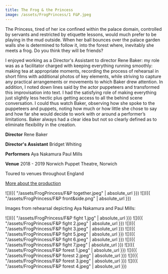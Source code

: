 ```yaml
---
title: The Frog & the Princess
image: /assets/FrogPrincess/1 F&P.jpeg
---
```


The Princess, tired of her ice confined within the palace domain, controlled by servants and restricted by etiquette lessons, would much prefer to be playing in the mud outside. When her ball bounces over the palace garden walls she is determined to follow it, into the forest where, inevitably she meets a frog. Do you think they will be friends?

I enjoyed working as a Director's Assistant to director Rene Baker: my role was as a facilitator
charged with keeping everything running smoothly: making tea at appropriate moments, recording the process of rehearsal in short films with additional photos of key elements, while striving to capture any practical arrangements or movements to which Baker drew attention. In addition, I noted down lines said by the actor puppeteers and transformed this improvisation into text. I had the satisfying role of making everything just slightly less hectic plus getting access to all the behind scene conversation. I could thus watch Baker, observing how she spoke to the puppeteers and puppets, noting how much or how little she chose to say and how far she would decide to work with or around a performer’s limitations. Baker always had a clear idea but not so clearly defined as to eliminate flexibility in the creation.

**Director**
Rene Baker

**Director's Assistant**
Bridget Whiting

**Performers**
Aya Nakamura
Paul Mills

**Venue**
2018 - 2019
Norwich Puppet Theatre, Norwich

Toured to venues throughout England

[More about the production](http://www.puppettheatre.co.uk/whats-on/puppetry/frog-and-princess)

![]({{ "/assets/FrogPrincess/F&P together.jpeg" | absolute_url }})
![]({{ "/assets/FrogPrincess/F&P front&side.png" | absolute_url }})

Images from rehearsal depicting Aya Nakamura and Paul Mills:

![]({{ "/assets/FrogPrincess/F&P fight 1.jpg" | absolute_url }})
![]({{ "/assets/FrogPrincess/F&P fight 2.jpeg" | absolute_url }})
![]({{ "/assets/FrogPrincess/F&P fight 3.jpeg" | absolute_url }})
![]({{ "/assets/FrogPrincess/F&P fight 5.jpeg" | absolute_url }})
![]({{ "/assets/FrogPrincess/F&P fight 6.jpeg" | absolute_url }})
![]({{ "/assets/FrogPrincess/F&P fight 7.jpeg" | absolute_url }})
![]({{ "/assets/FrogPrincess/F&P forest 1.jpeg" | absolute_url }})
![]({{ "/assets/FrogPrincess/F&P forest 2.jpeg" | absolute_url }})
![]({{ "/assets/FrogPrincess/F&P forest 3.jpeg" | absolute_url }})
![]({{ "/assets/FrogPrincess/F&P forest 4.jpeg" | absolute_url }})
